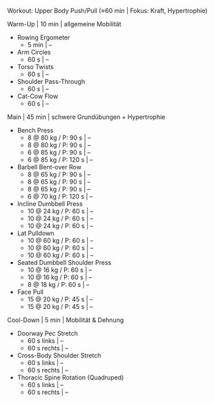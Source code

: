 Workout: Upper Body Push/Pull (≈60 min | Fokus: Kraft, Hypertrophie)

Warm-Up | 10 min | allgemeine Mobilität
- Rowing Ergometer
    - 5 min | –
- Arm Circles
    - 60 s | –
- Torso Twists
    - 60 s | –
- Shoulder Pass-Through
    - 60 s | –
- Cat-Cow Flow
    - 60 s | –

Main | 45 min | schwere Grundübungen + Hypertrophie
- Bench Press
    - 8 @ 80 kg / P: 90 s | –
    - 8 @ 80 kg / P: 90 s | –
    - 6 @ 85 kg / P: 90 s | –
    - 6 @ 85 kg / P: 120 s | –
- Barbell Bent-over Row
    - 8 @ 65 kg / P: 90 s | –
    - 8 @ 65 kg / P: 90 s | –
    - 8 @ 65 kg / P: 90 s | –
    - 6 @ 70 kg / P: 120 s | –
- Incline Dumbbell Press
    - 10 @ 24 kg / P: 60 s | –
    - 10 @ 24 kg / P: 60 s | –
    - 10 @ 24 kg / P: 60 s | –
- Lat Pulldown
    - 10 @ 60 kg / P: 60 s | –
    - 10 @ 60 kg / P: 60 s | –
    - 10 @ 60 kg / P: 60 s | –
- Seated Dumbbell Shoulder Press
    - 10 @ 16 kg / P: 60 s | –
    - 10 @ 16 kg / P: 60 s | –
    - 8 @ 18 kg / P: 60 s | –
- Face Pull
    - 15 @ 20 kg / P: 45 s | –
    - 15 @ 20 kg / P: 45 s | –

Cool-Down | 5 min | Mobilität & Dehnung
- Doorway Pec Stretch
    - 60 s links | –
    - 60 s rechts | –
- Cross-Body Shoulder Stretch
    - 60 s links | –
    - 60 s rechts | –
- Thoracic Spine Rotation (Quadruped)
    - 60 s links | –
    - 60 s rechts | –